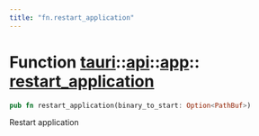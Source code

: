 ```yaml
---
title: "fn.restart_application"
---
```


# Function [tauri](/docs/api/rust/tauri/../../index.html)::​[api](/docs/api/rust/tauri/../index.html)::​[app](/docs/api/rust/tauri/index.html)::​[restart_application](/docs/api/rust/tauri/)

```rs
pub fn restart_application(binary_to_start: Option<PathBuf>)
```

Restart application
